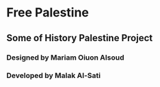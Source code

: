# Free Palestine
## Some of History Palestine Project 
### Designed by Mariam Oiuon Alsoud
### Developed by Malak Al-Sati
